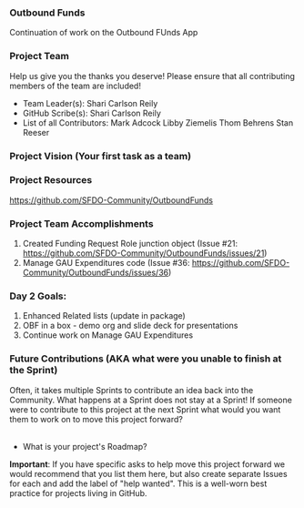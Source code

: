 ### Outbound Funds
Continuation of work on the Outbound FUnds App

### Project Team
Help us give you the thanks you deserve! Please ensure that all contributing members of the team are included!
* Team Leader(s): Shari Carlson Reily
* GitHub Scribe(s): Shari Carlson Reily
* List of all Contributors:
Mark Adcock
Libby Ziemelis
Thom Behrens
Stan Reeser

### Project Vision (Your first task as a team)


### Project Resources
https://github.com/SFDO-Community/OutboundFunds

### Project Team Accomplishments
1. Created Funding Request Role junction object (Issue #21: https://github.com/SFDO-Community/OutboundFunds/issues/21)
2. Manage GAU Expenditures code (Issue #36: https://github.com/SFDO-Community/OutboundFunds/issues/36)

### Day 2 Goals: 
1. Enhanced Related lists (update in package)
2. OBF in a box - demo org and slide deck for presentations
3. Continue work on Manage GAU Expenditures 

### Future Contributions (AKA what were you unable to finish at the Sprint)
Often, it takes multiple Sprints to contribute an idea back into the Community. What happens at a Sprint does not stay at a Sprint! If someone were to contribute to this project at the next Sprint what would you want them to work on to move this project forward?<br><br>
* What is your project's Roadmap?

**Important**: If you have specific asks to help move this project forward we would recommend that you list them here, but also create separate Issues for each and add the label of "help wanted". This is a well-worn best practice for projects living in GitHub.
